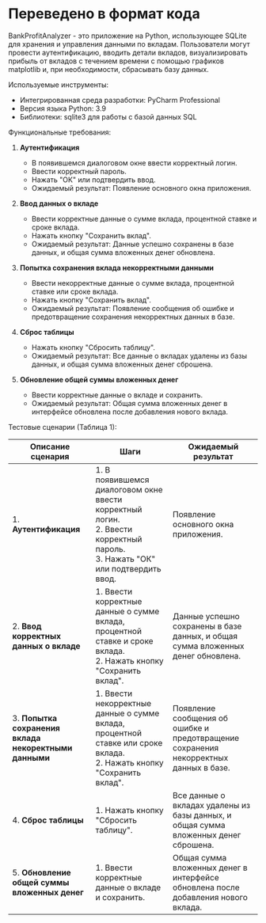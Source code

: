 # Переведено в формат кода

BankProfitAnalyzer - это приложение на Python, использующее SQLite для хранения и управления данными по вкладам. Пользователи могут провести аутентификацию, вводить детали вкладов, визуализировать прибыль от вкладов с течением времени с помощью графиков matplotlib и, при необходимости, сбрасывать базу данных.

Используемые инструменты:
- Интегрированная среда разработки: PyCharm Professional
- Версия языка Python: 3.9
- Библиотеки: sqlite3 для работы с базой данных SQL

Функциональные требования:

1. **Аутентификация**
    - В появившемся диалоговом окне ввести корректный логин.
    - Ввести корректный пароль.
    - Нажать "ОК" или подтвердить ввод.
    - Ожидаемый результат: Появление основного окна приложения.

2. **Ввод данных о вкладе**
    - Ввести корректные данные о сумме вклада, процентной ставке и сроке вклада.
    - Нажать кнопку "Сохранить вклад".
    - Ожидаемый результат: Данные успешно сохранены в базе данных, и общая сумма вложенных денег обновлена.

3. **Попытка сохранения вклада некорректными данными**
    - Ввести некорректные данные о сумме вклада, процентной ставке или сроке вклада.
    - Нажать кнопку "Сохранить вклад".
    - Ожидаемый результат: Появление сообщения об ошибке и предотвращение сохранения некорректных данных в базе.

4. **Сброс таблицы**
    - Нажать кнопку "Сбросить таблицу".
    - Ожидаемый результат: Все данные о вкладах удалены из базы данных, и общая сумма вложенных денег сброшена.

5. **Обновление общей суммы вложенных денег**
    - Ввести корректные данные о вкладе и сохранить.
    - Ожидаемый результат: Общая сумма вложенных денег в интерфейсе обновлена после добавления нового вклада.

Тестовые сценарии (Таблица 1):

| Описание сценария                       | Шаги                                         | Ожидаемый результат                                             |
|-----------------------------------------|----------------------------------------------|-----------------------------------------------------------------|
| 1. **Аутентификация**                    | 1. В появившемся диалоговом окне ввести корректный логин.<br>2. Ввести корректный пароль.<br>3. Нажать "ОК" или подтвердить ввод. | Появление основного окна приложения.                            |
| 2. **Ввод корректных данных о вкладе**   | 1. Ввести корректные данные о сумме вклада, процентной ставке и сроке вклада.<br>2. Нажать кнопку "Сохранить вклад". | Данные успешно сохранены в базе данных, и общая сумма вложенных денег обновлена. |
| 3. **Попытка сохранения вклада некоректными данными** | 1. Ввести некорректные данные о сумме вклада, процентной ставке или сроке вклада.<br>2. Нажать кнопку "Сохранить вклад". | Появление сообщения об ошибке и предотвращение сохранения некорректных данных в базе. |
| 4. **Сброс таблицы**                     | 1. Нажать кнопку "Сбросить таблицу".         | Все данные о вкладах удалены из базы данных, и общая сумма вложенных денег сброшена. |
| 5. **Обновление общей суммы вложенных денег** | 1. Ввести корректные данные о вкладе и сохранить. | Общая сумма вложенных денег в интерфейсе обновлена после добавления нового вклада. |
